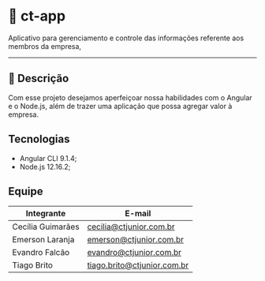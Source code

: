 # :rocket: ct-app
Aplicativo para gerenciamento e controle das informações referente aos membros da empresa, 

---
## :office: Descrição
Com esse projeto desejamos aperfeiçoar nossa habilidades com o Angular e o Node.js, além de trazer uma aplicação que possa agregar valor à empresa.

## Tecnologias
* Angular CLI 9.1.4;
* Node.js 12.16.2;


## Equipe

|Integrante|E-mail|
|----------|------|
|Cecília Guimarães|cecilia@ctjunior.com.br|
|Emerson Laranja|emerson@ctjunior.com.br|
|Evandro Falcão|evandro@ctjunior.com.br|
|Tiago Brito|tiago.brito@ctjunior.com.br|
